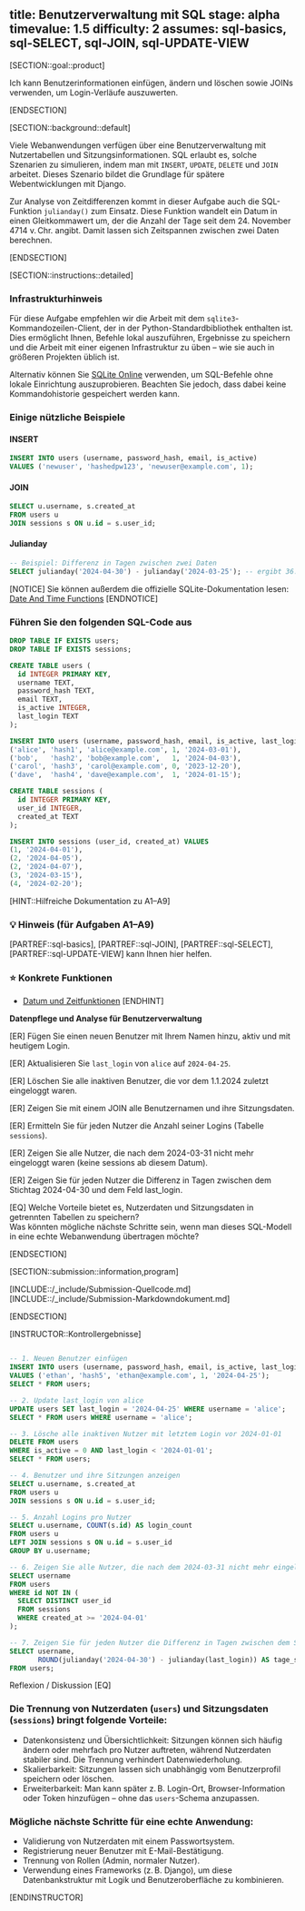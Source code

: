 title: Benutzerverwaltung mit SQL
stage: alpha
timevalue: 1.5
difficulty: 2
assumes: sql-basics, sql-SELECT, sql-JOIN, sql-UPDATE-VIEW
---

[SECTION::goal::product]

Ich kann Benutzerinformationen einfügen, ändern und löschen sowie JOINs verwenden, um Login-Verläufe auszuwerten.

[ENDSECTION]

[SECTION::background::default]

Viele Webanwendungen verfügen über eine Benutzerverwaltung mit Nutzertabellen und Sitzungsinformationen. SQL erlaubt es, solche Szenarien zu simulieren, indem man mit `INSERT`, `UPDATE`, `DELETE` und `JOIN` arbeitet. Dieses Szenario bildet die Grundlage für spätere Webentwicklungen mit Django.

Zur Analyse von Zeitdifferenzen kommt in dieser Aufgabe auch die SQL-Funktion `julianday()` zum Einsatz. Diese Funktion wandelt ein Datum in einen Gleitkommawert um, der die Anzahl der Tage seit dem 24. November 4714 v. Chr. angibt. Damit lassen sich Zeitspannen zwischen zwei Daten berechnen.




<!-- end Beispiele -->
[ENDSECTION]

[SECTION::instructions::detailed]
### Infrastrukturhinweis

Für diese Aufgabe empfehlen wir die Arbeit mit dem `sqlite3`-Kommandozeilen-Client, der in der Python-Standardbibliothek enthalten ist. Dies ermöglicht Ihnen, Befehle lokal auszuführen, Ergebnisse zu speichern und die Arbeit mit einer eigenen Infrastruktur zu üben – wie sie auch in größeren Projekten üblich ist.

Alternativ können Sie [SQLite Online](https://sqliteonline.com/) verwenden, um SQL-Befehle ohne lokale Einrichtung auszuprobieren. Beachten Sie jedoch, dass dabei keine Kommandohistorie gespeichert werden kann.
### Einige nützliche Beispiele
#### INSERT
```sql
INSERT INTO users (username, password_hash, email, is_active)
VALUES ('newuser', 'hashedpw123', 'newuser@example.com', 1);
```

#### JOIN
```sql
SELECT u.username, s.created_at
FROM users u
JOIN sessions s ON u.id = s.user_id;
```

#### Julianday
```sql
-- Beispiel: Differenz in Tagen zwischen zwei Daten
SELECT julianday('2024-04-30') - julianday('2024-03-25'); -- ergibt 36.0
```

[NOTICE]
Sie können außerdem die offizielle SQLite-Dokumentation lesen: [Date And Time Functions](https://www.sqlite.org/lang_datefunc.html)
[ENDNOTICE]

### Führen Sie den folgenden SQL-Code aus

```sql
DROP TABLE IF EXISTS users;
DROP TABLE IF EXISTS sessions;

CREATE TABLE users (
  id INTEGER PRIMARY KEY,
  username TEXT,
  password_hash TEXT,
  email TEXT,
  is_active INTEGER,
  last_login TEXT
);

INSERT INTO users (username, password_hash, email, is_active, last_login) VALUES
('alice', 'hash1', 'alice@example.com', 1, '2024-03-01'),
('bob',   'hash2', 'bob@example.com',   1, '2024-04-03'),
('carol', 'hash3', 'carol@example.com', 0, '2023-12-20'),
('dave',  'hash4', 'dave@example.com',  1, '2024-01-15');

CREATE TABLE sessions (
  id INTEGER PRIMARY KEY,
  user_id INTEGER,
  created_at TEXT
);

INSERT INTO sessions (user_id, created_at) VALUES
(1, '2024-04-01'),
(2, '2024-04-05'),
(2, '2024-04-07'),
(3, '2024-03-15'),
(4, '2024-02-20');
```
[HINT::Hilfreiche Dokumentation zu A1–A9]
### 💡 Hinweis (für Aufgaben A1–A9)  
[PARTREF::sql-basics], [PARTREF::sql-JOIN], [PARTREF::sql-SELECT], [PARTREF::sql-UPDATE-VIEW] kann Ihnen hier helfen.
### ⭐ Konkrete Funktionen
- [Datum und Zeitfunktionen](https://sqlite.org/lang_datefunc.html)
[ENDHINT]

**Datenpflege und Analyse für Benutzerverwaltung**

[ER] Fügen Sie einen neuen Benutzer mit Ihrem Namen hinzu, aktiv und mit heutigem Login.

[ER] Aktualisieren Sie `last_login` von `alice` auf `2024-04-25`.

[ER] Löschen Sie alle inaktiven Benutzer, die vor dem 1.1.2024 zuletzt eingeloggt waren.

[ER] Zeigen Sie mit einem JOIN alle Benutzernamen und ihre Sitzungsdaten.

[ER] Ermitteln Sie für jeden Nutzer die Anzahl seiner Logins (Tabelle `sessions`).

[ER] Zeigen Sie alle Nutzer, die nach dem 2024-03-31 nicht mehr eingeloggt waren (keine sessions ab diesem Datum).

[ER] Zeigen Sie für jeden Nutzer die Differenz in Tagen zwischen dem Stichtag 2024-04-30 und dem Feld last_login.

[EQ] Welche Vorteile bietet es, Nutzerdaten und Sitzungsdaten in getrennten Tabellen zu speichern?  
Was könnten mögliche nächste Schritte sein, wenn man dieses SQL-Modell in eine echte Webanwendung übertragen möchte?

[ENDSECTION]

[SECTION::submission::information,program]

[INCLUDE::/_include/Submission-Quellcode.md]
[INCLUDE::/_include/Submission-Markdowndokument.md]

[ENDSECTION]


[INSTRUCTOR::Kontrollergebnisse]
```sql

-- 1. Neuen Benutzer einfügen
INSERT INTO users (username, password_hash, email, is_active, last_login)
VALUES ('ethan', 'hash5', 'ethan@example.com', 1, '2024-04-25');
SELECT * FROM users;

-- 2. Update last_login von alice
UPDATE users SET last_login = '2024-04-25' WHERE username = 'alice';
SELECT * FROM users WHERE username = 'alice';

-- 3. Lösche alle inaktiven Nutzer mit letztem Login vor 2024-01-01
DELETE FROM users
WHERE is_active = 0 AND last_login < '2024-01-01';
SELECT * FROM users;

-- 4. Benutzer und ihre Sitzungen anzeigen
SELECT u.username, s.created_at
FROM users u
JOIN sessions s ON u.id = s.user_id;

-- 5. Anzahl Logins pro Nutzer
SELECT u.username, COUNT(s.id) AS login_count
FROM users u
LEFT JOIN sessions s ON u.id = s.user_id
GROUP BY u.username;

-- 6. Zeigen Sie alle Nutzer, die nach dem 2024-03-31 nicht mehr eingeloggt waren (keine sessions ab diesem Datum).
SELECT username
FROM users
WHERE id NOT IN (
  SELECT DISTINCT user_id
  FROM sessions
  WHERE created_at >= '2024-04-01'
);

-- 7. Zeigen Sie für jeden Nutzer die Differenz in Tagen zwischen dem Stichtag 2024-04-30 und dem Feld last_login.
SELECT username,
       ROUND(julianday('2024-04-30') - julianday(last_login)) AS tage_seit_login
FROM users;


```

Reflexion / Diskussion
[EQ] 
### Die Trennung von Nutzerdaten (`users`) und Sitzungsdaten (`sessions`) bringt folgende Vorteile:

- Datenkonsistenz und Übersichtlichkeit: Sitzungen können sich häufig ändern oder mehrfach pro Nutzer auftreten, während Nutzerdaten stabiler sind. Die Trennung verhindert Datenwiederholung.
- Skalierbarkeit: Sitzungen lassen sich unabhängig vom Benutzerprofil speichern oder löschen.
- Erweiterbarkeit: Man kann später z. B. Login-Ort, Browser-Information oder Token hinzufügen – ohne das `users`-Schema anzupassen.

### Mögliche nächste Schritte für eine echte Anwendung:

- Validierung von Nutzerdaten mit einem Passwortsystem.
- Registrierung neuer Benutzer mit E-Mail-Bestätigung.
- Trennung von Rollen (Admin, normaler Nutzer).
- Verwendung eines Frameworks (z. B. Django), um diese Datenbankstruktur mit Logik und Benutzeroberfläche zu kombinieren.

[ENDINSTRUCTOR]

